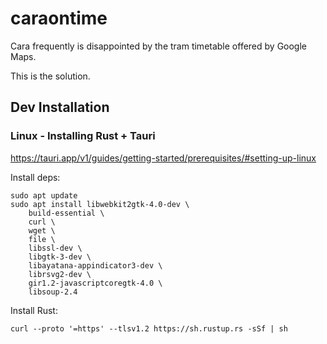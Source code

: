 # caraontime

Cara frequently is disappointed by the tram timetable offered by Google Maps.

This is the solution.

## Dev Installation

### Linux - Installing Rust + Tauri
https://tauri.app/v1/guides/getting-started/prerequisites/#setting-up-linux

Install deps:
```
sudo apt update
sudo apt install libwebkit2gtk-4.0-dev \
    build-essential \
    curl \
    wget \
    file \
    libssl-dev \
    libgtk-3-dev \
    libayatana-appindicator3-dev \
    librsvg2-dev \
    gir1.2-javascriptcoregtk-4.0 \
    libsoup-2.4
```

Install Rust:
```
curl --proto '=https' --tlsv1.2 https://sh.rustup.rs -sSf | sh
```

